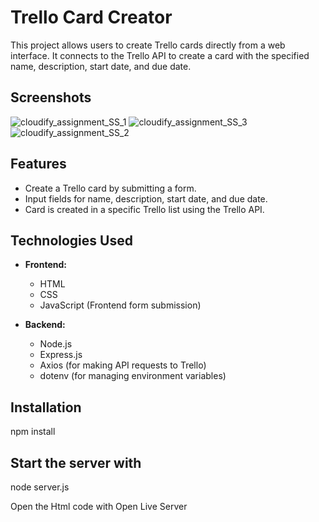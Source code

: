 # Trello Card Creator

This project allows users to create Trello cards directly from a web interface. It connects to the Trello API to create a card with the specified name, description, start date, and due date.


## Screenshots
![cloudify_assignment_SS_1](https://github.com/user-attachments/assets/b72a7285-c315-4d56-b0a9-23f98e15c48c)
![cloudify_assignment_SS_3](https://github.com/user-attachments/assets/002ddda0-b0af-44d1-abc3-247f8f24e478)
![cloudify_assignment_SS_2](https://github.com/user-attachments/assets/af29ff7b-9514-4939-9176-f59e87414281)

## Features

- Create a Trello card by submitting a form.
- Input fields for name, description, start date, and due date.
- Card is created in a specific Trello list using the Trello API.

## Technologies Used

- **Frontend:**
  - HTML
  - CSS
  - JavaScript (Frontend form submission)
  
- **Backend:**
  - Node.js
  - Express.js
  - Axios (for making API requests to Trello)
  - dotenv (for managing environment variables)

## Installation

npm install


## Start the server with
node server.js

Open the Html code with Open Live Server
